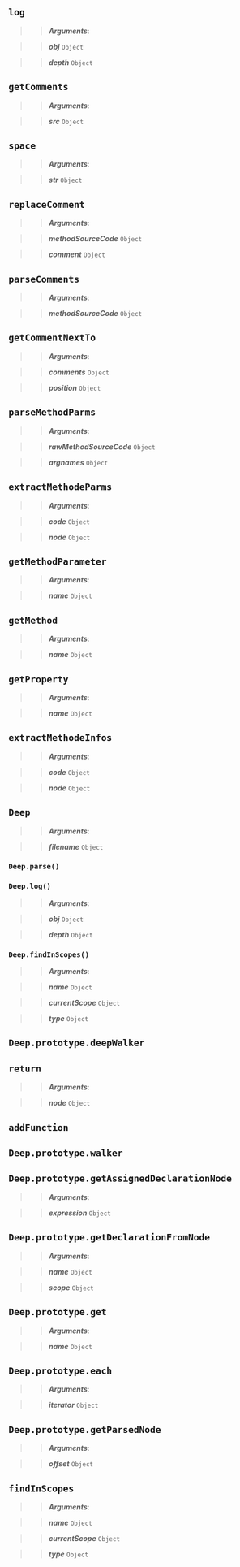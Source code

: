 
## ```log``` 




>> ***Arguments***:

>> ***obj*** ```Object```

>> ***depth*** ```Object```

  




## ```getComments``` 




>> ***Arguments***:

>> ***src*** ```Object```

  




## ```space``` 




>> ***Arguments***:

>> ***str*** ```Object```

  




## ```replaceComment``` 




>> ***Arguments***:

>> ***methodSourceCode*** ```Object```

>> ***comment*** ```Object```

  




## ```parseComments``` 




>> ***Arguments***:

>> ***methodSourceCode*** ```Object```

  




## ```getCommentNextTo``` 




>> ***Arguments***:

>> ***comments*** ```Object```

>> ***position*** ```Object```

  




## ```parseMethodParms``` 




>> ***Arguments***:

>> ***rawMethodSourceCode*** ```Object```

>> ***argnames*** ```Object```

  




## ```extractMethodeParms``` 




>> ***Arguments***:

>> ***code*** ```Object```

>> ***node*** ```Object```

  




## ```getMethodParameter``` 




>> ***Arguments***:

>> ***name*** ```Object```

  




## ```getMethod``` 




>> ***Arguments***:

>> ***name*** ```Object```

  




## ```getProperty``` 




>> ***Arguments***:

>> ***name*** ```Object```

  




## ```extractMethodeInfos``` 




>> ***Arguments***:

>> ***code*** ```Object```

>> ***node*** ```Object```

  




## ```Deep``` 




>> ***Arguments***:

>> ***filename*** ```Object```

  




### ```Deep.parse()```


### ```Deep.log()```

>> ***Arguments***:

>> ***obj*** ```Object```

>> ***depth*** ```Object```



### ```Deep.findInScopes()```

>> ***Arguments***:

>> ***name*** ```Object```

>> ***currentScope*** ```Object```

>> ***type*** ```Object```





## ```Deep.prototype.deepWalker``` 



  




## ```return``` 




>> ***Arguments***:

>> ***node*** ```Object```

  




## ```addFunction``` 



  




## ```Deep.prototype.walker``` 



  




## ```Deep.prototype.getAssignedDeclarationNode``` 




>> ***Arguments***:

>> ***expression*** ```Object```

  




## ```Deep.prototype.getDeclarationFromNode``` 




>> ***Arguments***:

>> ***name*** ```Object```

>> ***scope*** ```Object```

  




## ```Deep.prototype.get``` 




>> ***Arguments***:

>> ***name*** ```Object```

  




## ```Deep.prototype.each``` 




>> ***Arguments***:

>> ***iterator*** ```Object```

  




## ```Deep.prototype.getParsedNode``` 




>> ***Arguments***:

>> ***offset*** ```Object```

  




## ```findInScopes``` 




>> ***Arguments***:

>> ***name*** ```Object```

>> ***currentScope*** ```Object```

>> ***type*** ```Object```

  



